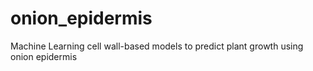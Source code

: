 # onion_epidermis
Machine Learning cell wall-based models to predict plant growth using onion epidermis
